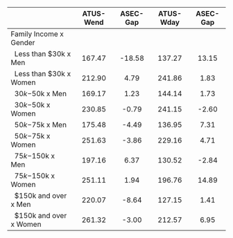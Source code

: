 
|                      |    ATUS-Wend |     ASEC-Gap |    ATUS-Wday |     ASEC-Gap |
| -------------------- | :----------: | :----------: | :----------: | :----------: |
| Family Income x Gender |              |              |              |              |
| &nbsp;&nbsp;Less than $30k x Men |       167.47 |       -18.58 |       137.27 |        13.15 |
| &nbsp;&nbsp;Less than $30k x Women |       212.90 |         4.79 |       241.86 |         1.83 |
| &nbsp;&nbsp;$30k-$50k x Men |       169.17 |         1.23 |       144.14 |         1.73 |
| &nbsp;&nbsp;$30k-$50k x Women |       230.85 |        -0.79 |       241.15 |        -2.60 |
| &nbsp;&nbsp;$50k-$75k x Men |       175.48 |        -4.49 |       136.95 |         7.31 |
| &nbsp;&nbsp;$50k-$75k x Women |       251.63 |        -3.86 |       229.16 |         4.71 |
| &nbsp;&nbsp;$75k-$150k x Men |       197.16 |         6.37 |       130.52 |        -2.84 |
| &nbsp;&nbsp;$75k-$150k x Women |       251.11 |         1.94 |       196.76 |        14.89 |
| &nbsp;&nbsp;$150k and over x Men |       220.07 |        -8.64 |       127.15 |         1.41 |
| &nbsp;&nbsp;$150k and over x Women |       261.32 |        -3.00 |       212.57 |         6.95 |

